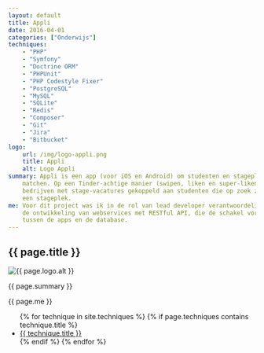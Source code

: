 ```yaml
---
layout: default
title: Appli
date: 2016-04-01
categories: ["Onderwijs"]
techniques:
    - "PHP"
    - "Symfony"
    - "Doctrine ORM"
    - "PHPUnit"
    - "PHP Codestyle Fixer"
    - "PostgreSQL"
    - "MySQL"
    - "SQLite"
    - "Redis"
    - "Composer"
    - "Git"
    - "Jira"
    - "Bitbucket"
logo:
    url: /img/logo-appli.png
    title: Appli
    alt: Logo Appli
summary: Appli is een app (voor iOS en Android) om studenten en stageplekken te
    matchen. Op een Tinder-achtige manier (swipen, liken en super-liken) worden
    bedrijven met stage-vacatures gekoppeld aan studenten die op zoek zijn naar
    een stageplek.
me: Voor dit project was ik in de rol van lead developer verantwoordelijk voor
    de ontwikkeling van webservices met RESTful API, die de schakel vormen
    tussen de apps en de database.
---
```

<div class="row">
    <div class="col-xs-12">
        <h2>{{ page.title }}</h2>
        <img src="{{ page.logo.url }}" title="{{ page.logo.title }}" alt="{{ page.logo.alt }}" class="img-responsive pull-right">
        <p>{{ page.summary }}</p>
        <p>{{ page.me }}</p>
        <ul class="list-inline">
        {% for technique in site.techniques %}
            {% if page.techniques contains technique.title %}
                <li>
                    <a href="{{ technique.url }}">
                        <span class="label label-default">{{ technique.title }}</span>
                    </a>
                </li>
            {% endif %}
        {% endfor %}
        </ul>
    </div>
</div>
